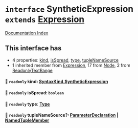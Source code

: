 # `interface` SyntheticExpression `extends` [Expression](../interface.Expression/README.md)

[Documentation Index](../README.md)

## This interface has

- 4 properties:
[kind](#-readonly-kind-syntaxkindsyntheticexpression),
[isSpread](#-readonly-isspread-boolean),
[type](#-readonly-type-type),
[tupleNameSource](#-readonly-tuplenamesource-parameterdeclaration--namedtuplemember)
- 1 inherited member from [Expression](../interface.Expression/README.md), 17 from [Node](../interface.Node/README.md), 2 from [ReadonlyTextRange](../interface.ReadonlyTextRange/README.md)


#### 📄 `readonly` kind: [SyntaxKind.SyntheticExpression](../enum.SyntaxKind/README.md#syntheticexpression--237)



#### 📄 `readonly` isSpread: `boolean`



#### 📄 `readonly` type: [Type](../interface.Type/README.md)



#### 📄 `readonly` tupleNameSource?: [ParameterDeclaration](../interface.ParameterDeclaration/README.md) | [NamedTupleMember](../interface.NamedTupleMember/README.md)



